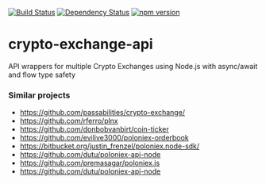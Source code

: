 [![Build Status](https://travis-ci.org/kesor/crypto-exchange-api.svg?branch=master)](https://travis-ci.org/kesor/crypto-exchange-api)
[![Dependency Status](https://dependencyci.com/github/kesor/crypto-exchange-api/badge)](https://dependencyci.com/github/kesor/crypto-exchange-api)
[![npm version](https://img.shields.io/npm/v/crypto-exchange-api.svg)](https://img.shields.io/npm/v/crypto-exchange-api.svg)

# crypto-exchange-api
API wrappers for multiple Crypto Exchanges using Node.js with async/await and flow type safety

### Similar projects

* https://github.com/passabilities/crypto-exchange/
* https://github.com/rferro/plnx
* https://github.com/donbobvanbirt/coin-ticker
* https://github.com/evilive3000/poloniex-orderbook
* https://bitbucket.org/justin_frenzel/poloniex.node-sdk/
* https://github.com/dutu/poloniex-api-node
* https://github.com/premasagar/poloniex.js
* https://github.com/dutu/poloniex-api-node
